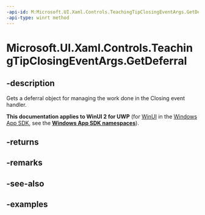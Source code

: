 ```yaml
---
-api-id: M:Microsoft.UI.Xaml.Controls.TeachingTipClosingEventArgs.GetDeferral
-api-type: winrt method
---
```


# Microsoft.UI.Xaml.Controls.TeachingTipClosingEventArgs.GetDeferral

<!--
public Windows.Foundation.Deferral GetDeferral ();
-->

## -description

Gets a deferral object for managing the work done in the Closing event handler.

**This documentation applies to WinUI 2 for UWP** (for [WinUI](/windows/apps/winui/winui3/) in the [Windows App SDK](/windows/apps/windows-app-sdk/), see the **[Windows App SDK namespaces](/windows/windows-app-sdk/api/winrt/)**).

## -returns

## -remarks

## -see-also

## -examples

